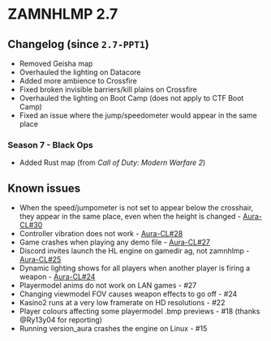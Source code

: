 # ZAMNHLMP 2.7
## Changelog (since `2.7-PPT1`)
- Removed Geisha map
- Overhauled the lighting on Datacore
- Added more ambience to Crossfire
- Fixed broken invisible barriers/kill plains on Crossfire
- Overhauled the lighting on Boot Camp (does not apply to CTF Boot Camp)
- Fixed an issue where the jump/speedometer would appear in the same place

### Season 7 - Black Ops
- Added Rust map (from *Call of Duty: Modern Warfare 2*)

## Known issues
- When the speed/jumpometer is not set to appear below the crosshair, they appear in the same
place, even when the height is changed - [Aura-CL#30](https://github.com/phoenixprojectsoftware/Aura-CL/issues/30)
- Controller vibration does not work - [Aura-CL#28](https://github.com/phoenixprojectsoftware/Aura-CL/issues/28)
- Game crashes when playing any demo file - [Aura-CL#27](https://github.com/phoenixprojectsoftware/Aura-CL/issues/27)
- Discord invites launch the HL engine on gamedir ag, not zamnhlmp - [Aura-CL#25](https://github.com/phoenixprojectsoftware/Aura-CL/issues/25)
- Dynamic lighting shows for all players when another player is firing a weapon - [Aura-CL#24](https://github.com/phoenixprojectsoftware/Aura-CL/issues/24)
- Playermodel anims do not work on LAN games - #27
- Changing viewmodel FOV causes weapon effects to go off - #24
- Kasino2 runs at a very low framerate on HD resolutions - #22
- Player colours affecting some playermodel .bmp previews - #18 (thanks @Ry13y04 for reporting)
- Running version_aura crashes the engine on Linux - #15